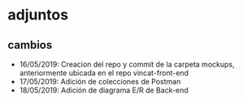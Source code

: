 # adjuntos

## cambios

* 16/05/2019: Creacion del repo y commit de la carpeta mockups, anteriormente ubicada en el repo vincat-front-end
* 17/05/2019: Adición de colecciones de Postman
* 18/05/2019: Adición de diagrama E/R de Back-end